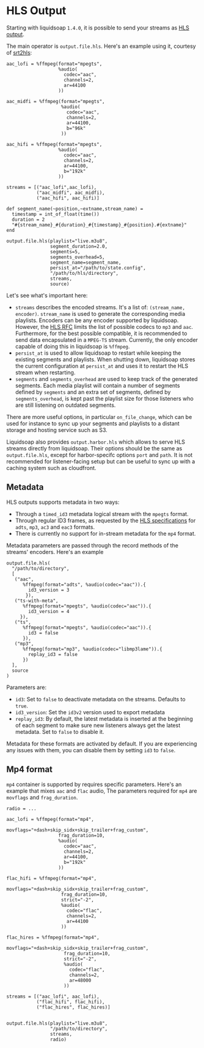 # HLS Output

Starting with liquidsoap `1.4.0`, it is possible to send your streams as [HLS output](https://en.wikipedia.org/wiki/HTTP_Live_Streaming).

The main operator is `output.file.hls`. Here's an example using it, courtesy of [srt2hls](https://github.com/mbugeia/srt2hls):

```liquidsoap
aac_lofi = %ffmpeg(format="mpegts",
                   %audio(
                     codec="aac",
                     channels=2,
                     ar=44100
                   ))

aac_midfi = %ffmpeg(format="mpegts",
                    %audio(
                      codec="aac",
                      channels=2,
                      ar=44100,
                      b="96k"
                    ))

aac_hifi = %ffmpeg(format="mpegts",
                   %audio(
                     codec="aac",
                     channels=2,
                     ar=44100,
                     b="192k"
                   ))

streams = [("aac_lofi",aac_lofi),
           ("aac_midfi", aac_midfi),
           ("aac_hifi", aac_hifi)]

def segment_name(~position,~extname,stream_name) =
  timestamp = int_of_float(time())
  duration = 2
  "#{stream_name}_#{duration}_#{timestamp}_#{position}.#{extname}"
end

output.file.hls(playlist="live.m3u8",
                segment_duration=2.0,
                segments=5,
                segments_overhead=5,
                segment_name=segment_name,
                persist_at="/path/to/state.config",
                "/path/to/hls/directory",
                streams,
                source)
```

Let's see what's important here:

- `streams` describes the encoded streams. It's a list of: `(stream_name, encoder)`. `stream_name` is used to generate
  the corresponding media playlists. Encoders can be any encoder supported by liquidsoap. However, the [HLS RFC](https://tools.ietf.org/html/rfc8216)
  limits the list of possible codecs to `mp3` and `aac`. Furthermore, for the best possible compatible, it is recommended
  to send data encapsulated in a `MPEG-TS` stream. Currently, the only encoder capable of doing this in liquidsoap is `%ffmpeg`.
- `persist_at` is used to allow liquidsoap to restart while keeping the existing segments and playlists. When
  shutting down, liquidsoap stores the current configuration at `persist_at` and uses it to restart the HLS stream when
  restarting.
- `segments` and `segments_overhead` are used to keep track of the generated segments. Each media playlist will contain
  a number of segments defined by `segments` and an extra set of segments, defined by `segments_overhead`, is kept past the playlist size for those
  listeners who are still listening on outdated segments.

There are more useful options, in particular `on_file_change`, which can be used for instance to sync up your segments and playlists
to a distant storage and hosting service such as S3.

Liquidsoap also provides `output.harbor.hls` which allows to serve HLS streams directly from
liquidsoap. Their options should be the same as `output.file.hls`, except for harbor-specifc options `port` and `path`. It is
not recommended for listener-facing setup but can be useful to sync up with a caching system such as cloudfront.

## Metadata

HLS outputs supports metadata in two ways:

- Through a `timed_id3` metadata logical stream with the `mpegts` format.
- Through regular ID3 frames, as requested by the [HLS specifications](https://datatracker.ietf.org/doc/html/rfc8216#section-3.4) for `adts`, `mp3`, `ac3` and `eac3` formats.
- There is currently no support for in-stream metadata for the `mp4` format.

Metadata parameters are passed through the record methods of the streams' encoders. Here's an example

```liquidsoap
output.file.hls(
  "/path/to/directory",
  [
   ("aac",
      %ffmpeg(format="adts", %audio(codec="aac")).{
        id3_version = 3
       }),
   ("ts-with-meta",
      %ffmpeg(format="mpegts", %audio(codec="aac")).{
        id3_version = 4
     }),
   ("ts",
      %ffmpeg(format="mpegts", %audio(codec="aac")).{
        id3 = false
      }),
   ("mp3",
      %ffmpeg(format="mp3", %audio(codec="libmp3lame")).{
        replay_id3 = false
      })
  ],
  source
)
```

Parameters are:

- `id3`: Set to `false` to deactivate metadata on the streams. Defaults to `true`.
- `id3_version`: Set the `id3v2` version used to export metadata
- `replay_id3`: By default, the latest metadata is inserted at the beginning of each segment to make sure new listeners always get the latest metadata. Set to `false` to disable it.

Metadata for these formats are activated by default. If you are experiencing any issues with them, you can disable them by setting `id3` to `false`.

## Mp4 format

`mp4` container is supported by requires specific parameters. Here's an example that mixes `aac` and `flac` audio, The parameters
required for `mp4` are `movflags` and `frag_duration`.

```liquidsoap
radio = ...

aac_lofi = %ffmpeg(format="mp4",
                   movflags="+dash+skip_sidx+skip_trailer+frag_custom",
                   frag_duration=10,
                   %audio(
                     codec="aac",
                     channels=2,
                     ar=44100,
                     b="192k"
                   ))

flac_hifi = %ffmpeg(format="mp4",
                    movflags="+dash+skip_sidx+skip_trailer+frag_custom",
                    frag_duration=10,
                    strict="-2",
                    %audio(
                      codec="flac",
                      channels=2,
                      ar=44100
                    ))

flac_hires = %ffmpeg(format="mp4",
                     movflags="+dash+skip_sidx+skip_trailer+frag_custom",
                     frag_duration=10,
                     strict="-2",
                     %audio(
                       codec="flac",
                       channels=2,
                       ar=48000
                     ))

streams = [("aac_lofi", aac_lofi),
           ("flac_hifi", flac_hifi),
           ("flac_hires", flac_hires)]


output.file.hls(playlist="live.m3u8",
                "/path/to/directory",
                streams,
                radio)
```
